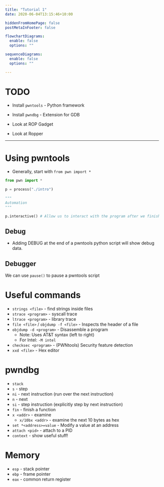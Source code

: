 ```yaml
---
title: "Tutorial 1"
date: 2020-06-04T13:15:46+10:00

hiddenFromHomePage: false
postMetaInFooter: false

flowchartDiagrams:
  enable: false
  options: ""

sequenceDiagrams: 
  enable: false
  options: ""

---
```


# TODO

* Install `pwntools` - Python framework
* Install `pwndbg` - Extension for GDB

* Look at ROP Gadget
* Look at Ropper

---

# Using pwntools

* Generally, start with `from pwn import *`

```python
from pwn import *

p = process("./intro")

"""
Automation
"""

p.interactive() # Allow us to interact with the program after we finish the automated parts
```

## Debug

* Adding DEBUG at the end of a pwntools python script will show debug data.

## Debugger

We can use `pause()` to pause a pwntools script

# Useful commands

* `strings <file>` - find strings inside files
* `strace <program>` - syscall trace
* `ltrace <program>` - library trace
* `file <file>` / `objdump -f <file>` - Inspects the header of a file
* `objdump -d <program>` - Disassemble a program
  * Note: Uses AT&T syntax (left to right)
  * For Intel: `-M intel`
* `checksec <program>` - (PWNtools) Security feature detection
* `xxd <file>` - Hex editor

# pwndbg

* `stack`
* `s` - step
* `ni` - next instruction (run over the next instruction)
* `n` - next
* `si` - step instruction (explicitly step by next instruction)
* `fin` - finish a function
* `x <addr>` - examine
  * `x/10bx <addr>` - examine the next 10 bytes as hex
* `set *<address>=value` - Modify a value at an address
* `attach <pid>` - attach to a PID
* `context` - show useful stuff!

# Memory

* `esp` - stack pointer
* `ebp` - frame pointer
* `eax` - common return register

